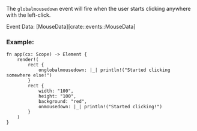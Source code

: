 The `globalmousedown` event will fire when the user starts clicking anywhere with the left-click.

Event Data: [MouseData][crate::events::MouseData]

### Example:

```rust, no_run
fn app(cx: Scope) -> Element {
    render!(
        rect {
            onglobalmousedown: |_| println!("Started clicking somewhere else!")
        }
        rect {
            width: "100",
            height: "100",
            background: "red",
            onmousedown: |_| println!("Started clicking!")
        }
    )
}